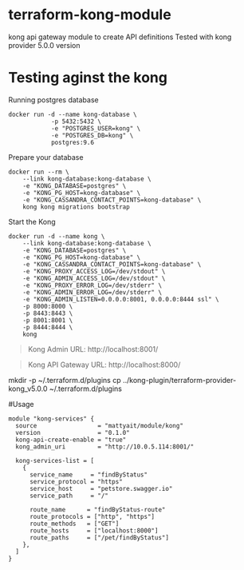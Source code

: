 # terraform-kong-module
kong api gateway module to create API definitions
Tested with kong provider 5.0.0 version


# Testing aginst the kong
Running  postgres database

    docker run -d --name kong-database \
                -p 5432:5432 \
                -e "POSTGRES_USER=kong" \
                -e "POSTGRES_DB=kong" \
                postgres:9.6

Prepare your database

    docker run --rm \
        --link kong-database:kong-database \
        -e "KONG_DATABASE=postgres" \
        -e "KONG_PG_HOST=kong-database" \
        -e "KONG_CASSANDRA_CONTACT_POINTS=kong-database" \
        kong kong migrations bootstrap

Start the Kong

    docker run -d --name kong \
        --link kong-database:kong-database \
        -e "KONG_DATABASE=postgres" \
        -e "KONG_PG_HOST=kong-database" \
        -e "KONG_CASSANDRA_CONTACT_POINTS=kong-database" \
        -e "KONG_PROXY_ACCESS_LOG=/dev/stdout" \
        -e "KONG_ADMIN_ACCESS_LOG=/dev/stdout" \
        -e "KONG_PROXY_ERROR_LOG=/dev/stderr" \
        -e "KONG_ADMIN_ERROR_LOG=/dev/stderr" \
        -e "KONG_ADMIN_LISTEN=0.0.0.0:8001, 0.0.0.0:8444 ssl" \
        -p 8000:8000 \
        -p 8443:8443 \
        -p 8001:8001 \
        -p 8444:8444 \
        kong


> Kong Admin URL: http://localhost:8001/

> Kong API Gateway URL: http://localhost:8000/


mkdir -p ~/.terraform.d/plugins
cp ../kong-plugin/terraform-provider-kong_v5.0.0 ~/.terraform.d/plugins

#Usage

    module "kong-services" {
      source                 = "mattyait/module/kong"
      version                = "0.1.0"
      kong-api-create-enable = "true"
      kong_admin_uri         = "http://10.0.5.114:8001/"

      kong-services-list = [
        {
          service_name     = "findByStatus"
          service_protocol = "https"
          service_host     = "petstore.swagger.io"
          service_path     = "/"

          route_name      = "findByStatus-route"
          route_protocols = ["http", "https"]
          route_methods   = ["GET"]
          route_hosts     = ["localhost:8000"]
          route_paths     = ["/pet/findByStatus"]
        },
      ]
    }
